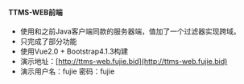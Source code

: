 #### TTMS-WEB前端
- 使用和之前Java客户端同款的服务器端，值加了一个过滤器实现跨域。
- 只完成了部分功能
- 使用Vue2.0 + Bootstrap4.1.3构建
- 演示地址：[http://ttms-web.fujie.bid](http://ttms-web.fujie.bid)
- 演示用户名：fujie 密码：fujie
